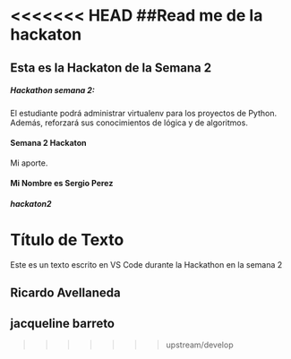 <<<<<<< HEAD
##Read me de la hackaton
=======
## Esta es la Hackaton de la Semana 2
##### Hackathon semana 2:
El estudiante podrá administrar virtualenv para los proyectos de Python. Además, reforzará sus conocimientos de lógica y de algoritmos.
#### Semana 2 Hackaton
Mi aporte.
#### Mi Nombre es Sergio Perez
##### hackaton2
# Título de Texto
Este es un texto escrito en VS Code durante la Hackathon en la semana 2

## Ricardo Avellaneda
## jacqueline barreto
>>>>>>> upstream/develop
